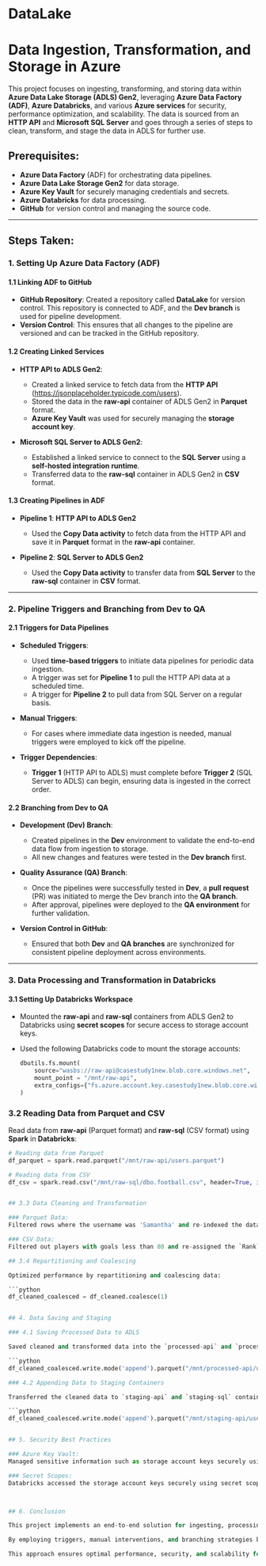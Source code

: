 # DataLake
# Data Ingestion, Transformation, and Storage in Azure

This project focuses on ingesting, transforming, and storing data within **Azure Data Lake Storage (ADLS) Gen2**, leveraging **Azure Data Factory (ADF)**, **Azure Databricks**, and various **Azure services** for security, performance optimization, and scalability. The data is sourced from an **HTTP API** and **Microsoft SQL Server** and goes through a series of steps to clean, transform, and stage the data in ADLS for further use.

## Prerequisites:

- **Azure Data Factory** (ADF) for orchestrating data pipelines.
- **Azure Data Lake Storage Gen2** for data storage.
- **Azure Key Vault** for securely managing credentials and secrets.
- **Azure Databricks** for data processing.
- **GitHub** for version control and managing the source code.

---

## Steps Taken:

### 1. Setting Up Azure Data Factory (ADF)

#### 1.1 Linking ADF to GitHub
- **GitHub Repository**: Created a repository called **DataLake** for version control. This repository is connected to ADF, and the **Dev branch** is used for pipeline development.
- **Version Control**: This ensures that all changes to the pipeline are versioned and can be tracked in the GitHub repository.

#### 1.2 Creating Linked Services
- **HTTP API to ADLS Gen2**:
  - Created a linked service to fetch data from the **HTTP API** (https://jsonplaceholder.typicode.com/users).
  - Stored the data in the **raw-api** container of ADLS Gen2 in **Parquet** format.
  - **Azure Key Vault** was used for securely managing the **storage account key**.

- **Microsoft SQL Server to ADLS Gen2**:
  - Established a linked service to connect to the **SQL Server** using a **self-hosted integration runtime**.
  - Transferred data to the **raw-sql** container in ADLS Gen2 in **CSV** format.

#### 1.3 Creating Pipelines in ADF
- **Pipeline 1**: **HTTP API to ADLS Gen2**
  - Used the **Copy Data activity** to fetch data from the HTTP API and save it in **Parquet** format in the **raw-api** container.

- **Pipeline 2**: **SQL Server to ADLS Gen2**
  - Used the **Copy Data activity** to transfer data from **SQL Server** to the **raw-sql** container in **CSV** format.

---

### 2. Pipeline Triggers and Branching from Dev to QA

#### 2.1 Triggers for Data Pipelines
- **Scheduled Triggers**: 
  - Used **time-based triggers** to initiate data pipelines for periodic data ingestion.
  - A trigger was set for **Pipeline 1** to pull the HTTP API data at a scheduled time.
  - A trigger for **Pipeline 2** to pull data from SQL Server on a regular basis.

- **Manual Triggers**: 
  - For cases where immediate data ingestion is needed, manual triggers were employed to kick off the pipeline.
  
- **Trigger Dependencies**: 
  - **Trigger 1** (HTTP API to ADLS) must complete before **Trigger 2** (SQL Server to ADLS) can begin, ensuring data is ingested in the correct order.
  
#### 2.2 Branching from Dev to QA
- **Development (Dev) Branch**:
  - Created pipelines in the **Dev** environment to validate the end-to-end data flow from ingestion to storage.
  - All new changes and features were tested in the **Dev branch** first.
  
- **Quality Assurance (QA) Branch**:
  - Once the pipelines were successfully tested in **Dev**, a **pull request** (PR) was initiated to merge the Dev branch into the **QA branch**.
  - After approval, pipelines were deployed to the **QA environment** for further validation.

- **Version Control in GitHub**: 
  - Ensured that both **Dev** and **QA branches** are synchronized for consistent pipeline deployment across environments.

---

### 3. Data Processing and Transformation in Databricks

#### 3.1 Setting Up Databricks Workspace
- Mounted the **raw-api** and **raw-sql** containers from ADLS Gen2 to Databricks using **secret scopes** for secure access to storage account keys.
- Used the following Databricks code to mount the storage accounts:
  
  ```python
  dbutils.fs.mount(
      source="wasbs://raw-api@casestudy1new.blob.core.windows.net",
      mount_point = "/mnt/raw-api",
      extra_configs={"fs.azure.account.key.casestudy1new.blob.core.windows.net": dbutils.secrets.get(scope = "casestudy", key = "storage")}
  )

### 3.2 Reading Data from Parquet and CSV
Read data from **raw-api** (Parquet format) and **raw-sql** (CSV format) using **Spark** in **Databricks**:

```python
# Reading data from Parquet
df_parquet = spark.read.parquet("/mnt/raw-api/users.parquet")

# Reading data from CSV
df_csv = spark.read.csv("/mnt/raw-sql/dbo.football.csv", header=True, inferSchema=True)


## 3.3 Data Cleaning and Transformation

### Parquet Data:
Filtered rows where the username was 'Samantha' and re-indexed the data based on the username.

### CSV Data:
Filtered out players with goals less than 80 and re-assigned the `Rank` column.

## 3.4 Repartitioning and Coalescing

Optimized performance by repartitioning and coalescing data:

```python
df_cleaned_coalesced = df_cleaned.coalesce(1)


## 4. Data Saving and Staging

### 4.1 Saving Processed Data to ADLS

Saved cleaned and transformed data into the `processed-api` and `processed-sql` containers in ADLS Gen2:

```python
df_cleaned_coalesced.write.mode('append').parquet("/mnt/processed-api/users_cleaned")

### 4.2 Appending Data to Staging Containers

Transferred the cleaned data to `staging-api` and `staging-sql` containers for final staging before final analysis or processing:

```python
df_cleaned_coalesced.write.mode('append').parquet("/mnt/staging-api/users_cleaned")


## 5. Security Best Practices

### Azure Key Vault:
Managed sensitive information such as storage account keys securely using Azure Key Vault. This ensures the credentials are not exposed in the code.

### Secret Scopes:
Databricks accessed the storage account keys securely using secret scopes to mount containers for data ingestion and saving.



## 6. Conclusion

This project implements an end-to-end solution for ingesting, processing, and storing data in Azure Data Lake Storage (ADLS) Gen2. The solution integrates Azure Data Factory (ADF) for pipeline orchestration, Azure Databricks for data transformation, and Azure Key Vault for security.

By employing triggers, manual interventions, and branching strategies between Dev and QA, this project ensures smooth deployments and updates to the pipeline. The data moves securely through each stage, from ingestion to transformation and finally to staging in ADLS, ready for downstream analytics.

This approach ensures optimal performance, security, and scalability for data processing in Azure, laying the groundwork for further data analysis and reporting.


